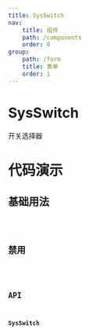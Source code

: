 ```yaml
---
title: SysSwitch
nav:
    title: 组件
    path: /components
    order: 0
group:
    path: /form
    title: 表单
    order: 1
---
```


# SysSwitch

开关选择器

# 代码演示

## 基础用法

<code src="./demo/Basic.tsx">

## 禁用

<code src="./demo/Disabled.tsx">

## API
### SysSwitch
<API src="./SysSwitch.tsx" hideTitle></API>

